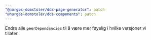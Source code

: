 ```yaml
---
"@norges-domstoler/dds-page-generator": patch
"@norges-domstoler/dds-components": patch
---
```


Endre alle `peerDependencies` til å være mer føyelig i hvilke versjoner vi tillater.
